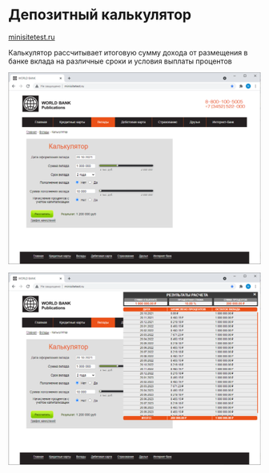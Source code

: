 # __Депозитный калькулятор__
[minisitetest.ru](http://minisitetest.ru)

Калькулятор рассчитывает итоговую сумму дохода от размещения в банке вклада на различные сроки и условия выплаты процентов

![Интерфейс](images/project/index.png)

![Интерфейс](images/project/index-details.png)